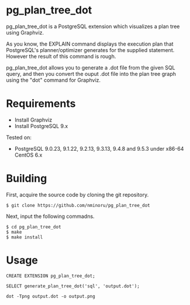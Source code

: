 pg_plan_tree_dot
================

pg_plan_tree_dot is a PostgreSQL extension which visualizes a plan tree using Graphviz.

As you know, the EXPLAIN command displays the execution plan that PostgreSQL's planner/optimizer generates for the supplied statement.
However the result of this command is rough.

pg_plan_tree_dot allows you to generate a .dot file from the given SQL query, and then you convert the ouput .dot file into the plan tree graph using the "dot" command for Graphviz. 

Requirements
============

- Install Graphviz
- Install PostgreSQL 9.x

Tested on:

- PostgreSQL 9.0.23, 9.1.22, 9.2.13, 9.3.13, 9.4.8 and 9.5.3 under x86-64 CentOS 6.x

Building
========

First, acquire the source code by cloning the git repository.

    $ git clone https://github.com/nminoru/pg_plan_tree_dot

Next, input the following commadns.

    $ cd pg_plan_tree_dot
    $ make
    $ make install

Usage 
=====

    CREATE EXTENSION pg_plan_tree_dot;

    SELECT generate_plan_tree_dot('sql', 'output.dot');

    dot -Tpng output.dot -o output.png
